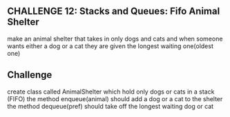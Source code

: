 ## CHALLENGE 12: Stacks and Queues: Fifo Animal Shelter
make an animal shelter that takes in only dogs and cats and when someone wants either a dog or a cat they are given the longest waiting one(oldest one)

## Challenge
create class called AnimalShelter which hold only dogs or cats in a stack (FIFO) the method enqueue(animal) should add a dog or a cat to the shelter the method dequeue(pref) should take off the longest waiting dog or cat